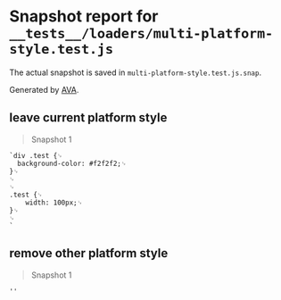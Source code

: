 # Snapshot report for `__tests__/loaders/multi-platform-style.test.js`

The actual snapshot is saved in `multi-platform-style.test.js.snap`.

Generated by [AVA](https://ava.li).

## leave current platform style

> Snapshot 1

    `div .test {␊
      background-color: #f2f2f2;␊
    }␊
    ␊
    ␊
    .test {␊
        width: 100px;␊
    }␊
    ␊
    `

## remove other platform style

> Snapshot 1

    ''
